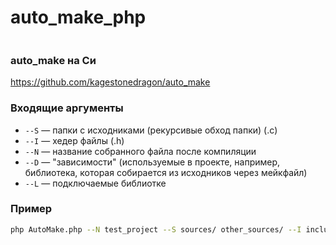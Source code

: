 # auto_make_php

<img href="https://github.com/kagestonedragon/auto_make_php/blob/master/pics/terminal.png">

### auto_make на Си
https://github.com/kagestonedragon/auto_make

### Входящие аргументы
* `--S` — папки с исходниками (рекурсивые обход папки) (.c)
* `--I` — хедер файлы (.h)
* `--N` — название собранного файла после компиляции
* `--D` — "зависимости" (используемые в проекте, например, библиотека, которая собирается из исходников через мейкфайл)
* `--L` — подключаемые библиотке

### Пример
```bash
php AutoMake.php --N test_project --S sources/ other_sources/ --I includes/ other_includes/ --D dep/lib1 dep/lib2 --L "dep/lib1 -llib1 dep/lib2 -llib2"
```
